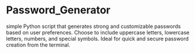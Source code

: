 # Password_Generator
 simple Python script that generates strong and customizable passwords based on user preferences. Choose to include uppercase letters, lowercase letters, numbers, and special symbols. Ideal for quick and secure password creation from the terminal.
